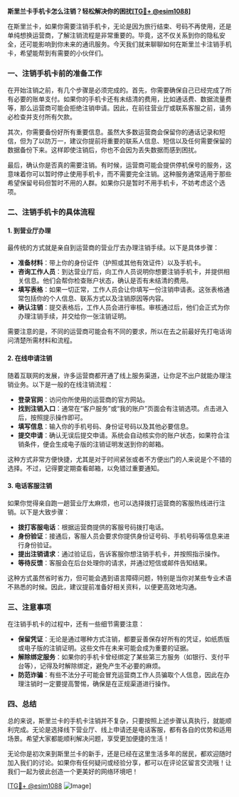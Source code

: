 **斯里兰卡手机卡怎么注销？轻松解决你的困扰[[TG💪+ @esim1088](https://t.me/s/esim1088)]**

在斯里兰卡，如果你需要注销手机卡，无论是因为旅行结束、号码不再使用，还是单纯想换运营商，了解注销流程是非常重要的。毕竟，这不仅关系到你的隐私安全，还可能影响到你未来的通讯服务。今天我们就来聊聊如何在斯里兰卡注销手机卡，希望能帮到有需要的小伙伴们。

### 一、注销手机卡前的准备工作

在开始注销之前，有几个步骤是必须完成的。首先，你需要确保自己已经完成了所有必要的账单支付。如果你的手机卡还有未结清的费用，比如通话费、数据流量费等，那么运营商可能会拒绝注销申请。因此，在前往营业厅或联系客服之前，请务必检查并支付所有欠款。

其次，你需要备份好所有重要信息。虽然大多数运营商会保留你的通话记录和短信，但为了以防万一，建议你提前将重要的联系人信息、短信以及任何需要保留的数据备份下来。这样即使注销后，你也不会因为丢失数据而感到困扰。

最后，确认你是否真的需要注销。有时候，运营商可能会提供停机保号的服务，这意味着你可以暂时停止使用手机卡，而不需要完全注销。这种服务通常适用于那些希望保留号码但暂时不用的人群。如果你只是暂时不用手机卡，不妨考虑这个选项。

### 二、注销手机卡的具体流程

#### 1. 到营业厅办理

最传统的方式就是亲自到运营商的营业厅去办理注销手续。以下是具体步骤：

- **准备材料**：带上你的身份证件（护照或其他有效证件）以及手机卡。
- **咨询工作人员**：到达营业厅后，向工作人员说明你想要注销手机卡，并提供相关信息。他们会帮你检查账户状态，确认是否有未结清的费用。
- **填写表格**：如果一切正常，工作人员会让你填写一份注销申请表。这张表格通常包括你的个人信息、联系方式以及注销原因等内容。
- **确认注销**：提交表格后，工作人员会进行审核。审核通过后，他们会正式为你办理注销手续，并交给你一张注销证明。

需要注意的是，不同的运营商可能会有不同的要求，所以在去之前最好先打电话询问清楚所需材料和流程。

#### 2. 在线申请注销

随着互联网的发展，许多运营商都开通了线上服务渠道，让你足不出户就能办理注销业务。以下是一般的在线注销流程：

- **登录官网**：访问你所使用的运营商的官方网站。
- **找到注销入口**：通常在“客户服务”或“我的账户”页面会有注销选项。点击进入后，按照提示操作即可。
- **填写信息**：输入你的手机号码、身份证号码以及其他必要信息。
- **提交申请**：确认无误后提交申请。系统会自动核实你的账户状态，如果符合注销条件，便会生成电子版的注销证明发送到你的邮箱。

这种方式非常方便快捷，尤其是对于时间紧张或者不方便出门的人来说是个不错的选择。不过，记得要定期查看邮箱，以免错过重要通知。

#### 3. 电话客服注销

如果你觉得亲自跑一趟营业厅太麻烦，也可以选择拨打运营商的客服热线进行注销。以下是大致步骤：

- **拨打客服电话**：根据运营商提供的客服号码拨打电话。
- **身份验证**：接通后，客服人员会要求你提供身份证号码、手机号码等信息来进行身份验证。
- **提出注销请求**：通过验证后，告诉客服你想注销手机卡，并按照指示操作。
- **等待反馈**：客服会在后台处理你的请求，并通过短信或邮件告知结果。

这种方式虽然省时省力，但可能会遇到语言障碍问题，特别是当你对某些专业术语不熟悉的时候。因此，建议提前准备好相关资料，以便更高效地沟通。

### 三、注意事项

在注销手机卡的过程中，还有一些细节需要注意：

- **保留凭证**：无论是通过哪种方式注销，都要妥善保存好所有的凭证，如纸质版或电子版的注销证明。这些文件在未来可能会成为重要的证据。
- **解除绑定服务**：如果你的手机卡曾经绑定了某些第三方服务（如银行、支付平台等），记得及时解除绑定，避免产生不必要的麻烦。
- **防范诈骗**：有些不法分子可能会冒充运营商工作人员骗取个人信息，因此在办理注销时一定要提高警惕，确保是在正规渠道进行操作。

### 四、总结

总的来说，斯里兰卡的手机卡注销并不复杂，只要按照上述步骤认真执行，就能顺利完成。无论是选择线下营业厅、线上申请还是电话客服，都有各自的优势和适用场景。希望大家都能顺利解决问题，享受更加便捷的生活！

无论你是初次来到斯里兰卡的新手，还是已经在这里生活多年的居民，都欢迎随时加入我们的讨论。如果你有任何疑问或经验分享，都可以在评论区留言交流哦！让我们一起为彼此创造一个更美好的网络环境吧！

[[TG💪+ @esim1088](https://t.me/s/esim1088) ![Image](https://i.postimg.cc/4NQfJmqS/Snipaste-2025-05-13-00-14-12.png)]